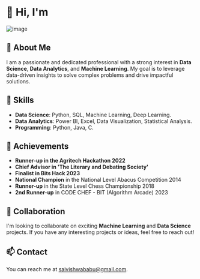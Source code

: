 # 👋 Hi, I'm 


![image](https://github.com/user-attachments/assets/17054fff-bbba-45e5-9353-490ff4d2f686)


## 👀 About Me
I am a passionate and dedicated professional with a strong interest in **Data Science**, **Data Analytics**, and **Machine Learning**. My goal is to leverage data-driven insights to solve complex problems and drive impactful solutions.

## 🚀 Skills
- **Data Science**: Python, SQL, Machine Learning, Deep Learning.
- **Data Analytics**: Power BI, Excel, Data Visualization, Statistical Analysis.
- **Programming**: Python, Java, C.

## 🌟 Achievements
- **Runner-up in the Agritech Hackathon 2022**
- **Chief Advisor in 'The Literary and Debating Society'**
- **Finalist in Bits Hack 2023**
- **National Champion** in the National Level Abacus Competition 2014
- **Runner-up** in the State Level Chess Championship 2018
- **2nd Runner-up** in CODE CHEF - BIT (Algorithm Arcade) 2023

## 💞️ Collaboration
I'm looking to collaborate on exciting **Machine Learning** and **Data Science** projects. If you have any interesting projects or ideas, feel free to reach out!

## 📫 Contact
You can reach me at [saivishwababu@gmail.com](mailto:saivishwababu@gmail.com).

<!---
SaiVishwa021/SaiVishwa021 is a ✨ special ✨ repository because its `README.md` (this file) appears on your GitHub profile.
You can click the Preview link to take a look at your changes.
--->
